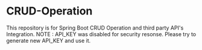 # CRUD-Operation
This repository is for Spring Boot CRUD Operation and third party API's Integration.
NOTE : API_KEY was disabled for security resonse. Please try to generate new API_KEY and use it.
